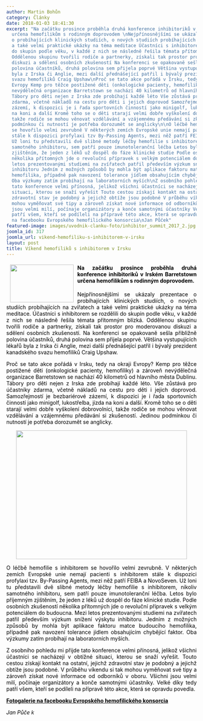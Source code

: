 ```yaml
---
author: Martin Bohůn
category: Články
date: 2018-01-03 18:41:30
excerpt: "Na začátku prosince proběhla druhá konference inhibitoriků v Irském Barretstown
  určena hemofilikům s rodinným doprovodem \nNejpřínosnějšími se ukázaly prezentace
  o probíhajících klinických studiích, o nových studiích probíhajících na zvířatech
  a také velmi praktické ukázky na téma meditace Účastníci s inhibitorem se rozdělili
  do skupin podle věku, v každé z nich se následně řešila témata přítomným blízká
  Oddělenou skupinu tvořili rodiče a partnerky, získali tak prostor pro moderovanou
  diskuzi a sdělení osobních zkušeností Na konferenci se opakovaně sešla přibližně
  polovina účastníků, druhá polovina sem přijela poprvé Většina vystupujících lékařů
  byla z Irska či Anglie, mezi další přednášející patřil i bývalý prezident kanadského
  svazu hemofiliků Craig Upshaw\nProč se tato akce pořádá v Irsku, tedy na okraji
  Evropy Kemp pro těžce postižené děti (onkologické pacienty, hemofiliky) a zároveň
  nevýdělečná organizace Barretstown se nachází 40 kilometrů od hlavního města Dublinu
  Tábory pro děti nejen z Irska zde probíhají každé léto Vše zůstává pro účastníky
  zdarma, včetně nákladů na cestu pro děti i jejich doprovod Samozřejmostí je bezbariérové
  zázemí, k dispozici je i řada sportovních činností jako minigolf, lukostřelba, jízda
  na koni a další Kromě toho se o děti starají velmi dobře vyškolení dobrovolníci,
  takže rodiče se mohou věnovat vzdělávání a vzájemnému předávání si zkušeností Jedinou
  podmínkou či nutností je potřeba dorozumět se anglicky\n\nO léčbě hemofilie s inhibitorem
  se hovořilo velmi zevrubně V některých zemích Evropské unie nemají pacienti s inhibitorem
  stále k dispozici profylaxi tzv By-Passing Agents, mezi něž patří FEIBA a NovoSeven
  Už loni tu představili dvě slibné metody léčby hemofilie s inhibitorem, nikoliv
  samotného inhibitoru, sem patří pouze imunotoleranční léčba Letos bylo příjemným
  zjištěním, že jeden z léků už dospěl do fáze klinické studie Podle osobních zkušeností
  několika přítomných jde o revoluční přípravek s velkým potenciálem do budoucna Mezi
  letos prezentovanými studiemi na zvířatech patřil především výzkum snížení výskytu
  inhibitoru Jedním z možných způsobů by mohla být aplikace faktoru matce budoucího
  hemofilika, případně pak navození tolerance jídlem obsahujícím chybějící faktor
  Oba výzkumy zatím probíhají na laboratorních myších\nZ osobního pohledu mi přijde
  tato konference velmi přínosná, jelikož všichni účastníci se nacházejí v obtížné
  situaci, kterou se snaží vyřešit Touto cestou získají kontakt na ostatní, jejichž
  zdravotní stav je podobný a jejichž obtíže jsou podobné V průběhu víkendu si tak
  mohou vyměňovat své tipy a zároveň získat nové informace od odborníků v oboru Všichni
  jsou velmi milí, počínaje organizátory a konče samotnými účastníky Velké díky tedy
  patří všem, kteří se podíleli na přípravě této akce, která se opravdu povedla\nFotogalerie
  na facebooku Evropského hemofilického konsorcia\nJan Půček"
featured-image: images/uvodnik-clanku-foto/inhibitor_summit_2017_2.jpg
joomla_id: 317
joomla_url: vikend-hemofiliku-s-inhibitorem-v-irsku
layout: post
title: Víkend hemofiliků s inhibitorem v Irsku
---
```


<h4 style="text-align: justify;">
 <span style="color: #000000;">
  <img border="0" height="100" src="{{ site.baseurl }}/images/uvodnik-clanku-foto/inhibitor_summit_2017_2.jpg" style="float: left; margin-left: 10px; margin-right: 10px;" width="168"/>
  Na začátku prosince proběhla druhá konference inhibitoriků v Irském Barretstown určena hemofilikům s rodinným doprovodem.
 </span>
</h4>
<p style="text-align: justify;">
 <span style="color: #000000;">
  Nejpřínosnějšími se ukázaly prezentace o probíhajících klinických studiích, o nových studiích probíhajících na zvířatech a také velmi praktické ukázky na téma meditace. Účastníci s inhibitorem se rozdělili do skupin podle věku, v každé z nich se následně řešila témata přítomným blízká. Oddělenou skupinu tvořili rodiče a partnerky, získali tak prostor pro moderovanou diskuzi a sdělení osobních zkušeností. Na konferenci se opakovaně sešla přibližně polovina účastníků, druhá polovina sem přijela poprvé. Většina vystupujících lékařů byla z Irska či Anglie, mezi další přednášející patřil i bývalý prezident kanadského svazu hemofiliků Craig Upshaw.
 </span>
</p>
<p style="text-align: justify;">
 <span style="color: #000000;">
  Proč se tato akce pořádá v Irsku, tedy na okraji Evropy? Kemp pro těžce postižené děti (onkologické pacienty, hemofiliky) a zároveň nevýdělečná organizace Barretstown se nachází 40 kilometrů od hlavního města Dublinu. Tábory pro děti nejen z Irska zde probíhají každé léto. Vše zůstává pro účastníky zdarma, včetně nákladů na cestu pro děti i jejich doprovod. Samozřejmostí je bezbariérové zázemí, k dispozici je i řada sportovních činností jako minigolf, lukostřelba, jízda na koni a další. Kromě toho se o děti starají velmi dobře vyškolení dobrovolníci, takže rodiče se mohou věnovat vzdělávání a vzájemnému předávání si zkušeností. Jedinou podmínkou či nutností je potřeba dorozumět se anglicky.
 </span>
</p>
<p style="text-align: center;">
 <span style="color: #000000;">
  <img alt="" border="0" height="340" src="{{ site.baseurl }}/images/uvodnik-clanku-foto/inhibitor_summit_2017_3.jpg" width="452"/>
  <br/>
 </span>
</p>
<p style="text-align: justify;">
 <span style="color: #000000;">
  O léčbě hemofilie s inhibitorem se hovořilo velmi zevrubně. V některých zemích Evropské unie nemají pacienti s inhibitorem stále k dispozici profylaxi tzv. By-Passing Agents, mezi něž patří FEIBA a NovoSeven. Už loni tu představili dvě slibné metody léčby hemofilie s inhibitorem, nikoliv samotného inhibitoru, sem patří pouze imunotoleranční léčba. Letos bylo příjemným zjištěním, že jeden z léků už dospěl do fáze klinické studie. Podle osobních zkušeností několika přítomných jde o revoluční přípravek s velkým potenciálem do budoucna. Mezi letos prezentovanými studiemi na zvířatech patřil především výzkum snížení výskytu inhibitoru. Jedním z možných způsobů by mohla být aplikace faktoru matce budoucího hemofilika, případně pak navození tolerance jídlem obsahujícím chybějící faktor. Oba výzkumy zatím probíhají na laboratorních myších.
 </span>
</p>
<p style="text-align: justify;">
 <span style="color: #000000;">
  Z osobního pohledu mi přijde tato konference velmi přínosná, jelikož všichni účastníci se nacházejí v obtížné situaci, kterou se snaží vyřešit. Touto cestou získají kontakt na ostatní, jejichž zdravotní stav je podobný a jejichž obtíže jsou podobné. V průběhu víkendu si tak mohou vyměňovat své tipy a zároveň získat nové informace od odborníků v oboru. Všichni jsou velmi milí, počínaje organizátory a konče samotnými účastníky. Velké díky tedy patří všem, kteří se podíleli na přípravě této akce, která se opravdu povedla.
 </span>
</p>
<p>
 <strong>
  <a href="https://www.facebook.com/EuropeanHaemophiliaConsortium/photos/ms.c.eJxNWlmyLSEI29ErZRL3v7FXJof0~;aVaxjCIvdPW8TwVdfa6699~_hNgnei1vSxK88uCLdX9f~_O2os6z690UbCO1DKOMRnyO2~;X0R6SOlKMVHylmr1wq7vyOefcHjnBFrj7Dch3AitntlS7Hd2~;2sndL0Pim1xrha8XisshEb~_x3JO4QIe3pkniEYmN41mgbM33vMjyfRvW6NcWEGB0WMpvsxdethmuWP6TlrCA5rt~_mLpgvP~_KMK5t~;7KXaoWMl8OijE4~_CLk~;piwet1x5bcG2JTBNvP~;DitLy4ILU03zQ99EY4vRoqnHxDq82k~_Pbq~;IxeKdcwXCU37DI9wp3EjNtohtl08KCUlJfGFbX0BJEcIyckv9veF0bg~;YQAcetng1Nfzafq4cB97X~_zaA~_0qQPvT9FDKlZRFj2XLlgLGpEc8QX467~_cPfBEmxYyKbSGIximBopNMQ2Lh5DY5OQ4dJCmH0RccwnnkikclvpDYYvSXol~;VhGXLY4icff64IHR8hMMEkh6xKFb~_QEHZ9hWURkbdAUxsW6gfRxUmIWUJp5X1CDX1w9vg9X0mTc0TkfMJpW~_mR6v0XfijXGIvNN0xml4k0DqTQGHExxI~_9inW0znSAbFtn08R~;TNxiRWAVJlqciCzc48tJ5CmlvJ6JqSo5GynWBUlu0ixNUj2OvSpgl3BVjBi~;RjNX8PUNtJjm8nag5KjEmxB86~;SI4CP2ArlBk5duV~_O6lBXXywk0PpUX0WxU~;nXhcdM~;cUXbPEKOchZ18eFZlR9S~;VGKJdakhfLuPDhCRdWSI9aTHW5cKFZuGryYSe8rrgUHBRXDloATNQAZrcjUFvls5li5~;PHpj~_~_jhwgyJa9AanMgdTj8vBRilz1k3JcXxgCVVs4pce2PBYbR7IVSqfqrvZ6ALoyga5prbJyB46kyVpDA1ZhC2cTv4OgNwjAhaWKezkqqAFX0~_vKhm606Agl4UV1OBpZ7DoJYspysadchKNIP3PniwXz~_ypN2RvO9AYvRC58q72i39b9~_m3DFmsRsgmp8Wmwv5j6S5hzdtAwQRTmRygSfAhpMC6OeBS8buOx139B~_AYjFPpS7r9e9AitkvOYPMKMLBGoH9XSNNeB2BmdXrcCIXXkgJDK29wbX8wgELEBB5smHrGSs~_U4iMWxvuKYZ4NQOtKoll8oKyHFp0dFElJbkAq2k6124pcOOvKY09ora~_mxI4~_dl6Z1e9I0zkuPulfpEYRDCw7npWndO2kaWYycfHoeHB6PIdQbJureaY1RHSD0mH9eb3iNSk4uOuj8~_YJzslQH~_Cv~;eAx5~_434ReOujItARmUqDEzkrUROQjsE7WTub~_V~_WsIfS3G5BMwa1cvBwxX9RjetGELahZNdgToHwTYbpr1o7RSlNAy9dmbKyY22Vqa21gmvqwTHTfj0~;FGM9wYfa68jDEeEUwaPiWldJFB915VCvpiOdFHKlRROBstkvgEwLZ~;eAlMvHWE21GRDLprvqsntcPL~_jqQxPUTYhPZMjhEXeuyjJOQw4erIt3GxWlsIahjnakmJSanOV7aa2RCCNoar~_oarwzpmqmOX2XCUDW1oBfuLPsbiqplP42AKdpMtxctZSfXiXcxV2A5RaF~_wLzNKHjubOacq1fswLlc8isVg~;NG5CSlpWovR1xEWR1NxbG9g~;epIE5bqHr0Q7PwQtCi2RuzdwEeoGNwF80PNonH3cN2B4lrTyZNAlwXliEdfiA2l~_l0IZZgUuwyUIte4E~;pW6etDwhxJR4HNqwLbznr6JXLSySpK9xDaGdIjqYdUZza4ssHXw6nVDDW5DuKScvINJrIpgRrF0fI7AhfaICi9GqrPPJZoJ3XVTnIxlKaSY5hxa82Mm4vQroF2rkSqax7LzYaz1XDuBdZ9ikEuZKVp75DboEeG9AjaIvNtg8dWhbnBRP6sRRLaPVJsLxBmQMu9EBe1gtyo2tYq0q99P02VUfckIzfmb44bZlLswmPL5bFE5E6sj~;DEqlm8TQW~_mPk00xDbHYqLBQK1pGltaDpYz0Qds9gynwXWJvdz3YT5Sz5lO7mK7TLgwyejcrG9Wn8I4hFTBzr0mCnYuO9bT4qlIU3fhkf5AvN9ykV6LBJKTC~_Zro~_AYE~_~_5CvHVVc7tvRl9Loi10bwS7GL~_SOOjGuE0jRc3SZw~_~_tR6MhLTsbM~;2Ap4xwYOyWMYU9n2vako0dZhazl6ORSrPNhvXurzR~;6YwpKWhBBgvZOel0J5JtSphVkLXjdZ9pKoz~_WxEYTYy2MFTDWs8xgB6kbSg83QnsJMFlMdSm2mhklj2ErWfuqKKFH2RX4nVXb5eRopGnOnJycYFMTbEYByemCA5mWmCbKRR6VC1xG6uoykh4UO7f5dDvUQ9Y2cGpHmmIQyCseWLvU1dolk~;jQKPmiTymj6aam~;WnKKXjNFPw0hZTPpxwUY0aFfJXzMV3~_WYvcnx71CjDMFxwi6THV02oksk9Xz~_KAtgSpw8w2ZfZhydEqK3k7Md1O0lEc8yr6SQdtOSiQpnk~;QgBBX~;kMHrHPpyw52n1mGmyJI1sw5bSmnESvXeY~_TMsBKRe0X197PASpZNPaalqFET~;P6u8LHJELz6LYuSTmWYhcSWwi5~;Io53Kh3~_pFIgNzUN6Zg~;JgLjRd3974SqzPFxWAwxKPU5CSR4EKFJSre8Nh9yh1D948UzfPrA2cLhXYwrSVx4UxzjBbPGozxb7IBWuy8tYzCP6R8lD3pGh2iMXRSZWfV~;PU1TwLDyF5hNPErJ1HuZ8YFLO3Muoytks8bjIuAm4BdGt9quNIKoEKzTNLkAoW~_lShL4y0fVsEWqtVVrYV6rr6~;sVyJ326ehmrlF6sXr1CKKfC1HlvWnVaX7QhK3WhyWbl30r1g5u4aQ~;zYghNFcqDmb~;vzPzZGw5K1cJ3UXiEz7hDrH9SsAs2MzE9PCIXNtp8t9p8N1VXinGiz~;gUCyomBF1Wy6Vq2QmshyalQ6YmpmfT2lmGvvoKsal8SRQDk~;kn6HX1yubkuDU53k2xqoWNV6~;Uc8uz5Yn9BoFLj30duSklRko9jL4vZrNZC7fXVLOoxcmgPgKLkk9RqpXOL~;zzBxE01jZrckxNrk2xKbGGbWDuJeCynp76IgfFvtJ3N639gt2bsR0EXbbo5VIdfa5z~_lxtpphu87XQX7Y2zrVQxvdVPb00P2T~_ZmGzKUq1WQxsi~_khU5NiaDj9la3rhwSBLmm~_QHexEbA~;mV3AeijYzQF~_DyzfxPzEng~;J0MOWyTi6sOTC~_1adT2xKMeB0qWn1whet21oXc98VKKeDVGAvEXQ~_BMGWfbfCgJkutWF9hR9fXDmZDspxUC1CSk82byICLKdKvTEcPOZhOZt9P~;0beosJJNVfq6s~_96sO8On6CE5bVPl547PvxtcLcJCm2ZewVBO~;m7HVNH4ZuaXIraCDUg66MD9K5r~_Hw~_oKOQiTwe4vPQ4jJ49tvEVvbVjLWKX0F0FxyGsNebXpoD0OquSR~;R2htfZJSacepS9IuCJgAZC7xOPAFq2xKy~;MjyXzUei3Hv0qCaktSBk2E~;t80We50E8DZUZblrLSWOmWYOn0ekksCf2H0EShvI6dY8fsHGsT2v1B~_zByc98vY03Wwqw4fLeG73LOdJ76Ip~_T48w7UHmDoOb53lLQxGft8lYBEKswGBYzHfoicM9~_u~_zhcUlQ3zfsYDvkoNfz1tql2SH2IY9PCgJ1hA9zVLqY8lnOgcRnICkuMuMDDN5wqjU7VBl86keqY1EVqqeve0DspHoFHuz2118iyVSaBrZOoTpWgTq20~_V13F731yuTR46OvDX584fSw~;mcZFea4nePraeBctZ17XKKP3OEfuZ4WQmcTm8oPJO~_MMjJuBS9PyckFrA08XCs5VoLszIsu1IXq~_JEvzXRlzshNcuMwrNxtZ6NiyvG0IrxrfCghwJll7E9shZvWrvkD65MWiuTt37DEZNPcWsMDXnFv5BSfyFVcMqxaXzlrJalaumXtviXL~;RHi8dhHVNsIxiolNcvjZPXA8vhtpJxTtVnx1bpxIe8HnjR3CnQJUaF0A62~_EgeeiSvRFeP8xmHyMVV5PhyFno5e~_8PsEUjS~_IW3fsLNuu69vzFO2HoTljlJCwR8GJ19GJVx~_Ggz~;zEFr~_3vM7b~;NZtvuqQoNgm74R77oTFV56jbWAV~;naJsyTl0KczOBd~_CajzDWjF6PunB0PpCmUmNVVNLlxW32OPCIhLqb0e~;ImwTXUdz~_h19IxexZbkakmFqS~_056~;CcqfXlqabZXwrxfC0GKXCVpzH1sxjdZIOUp~;DWuURpPqhtSoXReC6gHtYg7Q~;fT~;LgIem8YPbybbPyUHz1YEO8uX7paiOUTG117yMnOp6XqBwyclvVQNoC6dY~;e74ky~;Ihlb3iEvAHEnBquI9wqnQO5uFEmjzyG~_J0PX~_gbh3z~;W~_a7~;dlqX9dltd~_0Xfcn6geoT3Q0nn0hG~;j8c8DPV77HyESfV3BFJmZ9DvGgHCFtP3x112~;P646zLHkUn1LiyHs2c5~;K5cGzx~_gerab3VjaSaxt~;DF0pFDHleEtw3Mnm3x41HkcUaPgpR5sXrGQcqWFHMydaluPHJ0pOmPrSMr6aCQHoteF48LKfNEASkQu~_RkW5QiFz44PAcNUzuwZaVseXPy29x8Xt9gmp~;59OmVT52B0hH82mQ55aLL3uR19xGPt~_OFx3TkQPX14YOQWp8e78e27Myx1g0Y8yhJoT86P7Ek6IsLFB45aG2YP3~;ugPCYVn5fIAzzo1~;XIvhd4H~_vNY~_wrggXPFxMnQQBZgUcNFMOCPwiRaDYLwnfnGmvU30EHPlUTyfBRSBOj744xUT~_vmgcWRPKRa~_bvL4O80VeX5U8sofQgFR~_ijWY5vmYAlJ5xZRpmkrTxSS8SsJ1WD9uiWBUbP8HDDJL6Q~-~-.bps.a.1520734178004582.1073741877.355861594491852/1520735631337770/?type=3&amp;theater" target="_blank" title="Inhibitor Summit 2017">
   <span style="color: #000000;">
    Fotogalerie na facebooku Evropského hemofilického konsorcia
   </span>
  </a>
 </strong>
</p>
<p>
 <em>
  <span style="color: #000000;">
   Jan Půče
  </span>
  k
 </em>
</p>